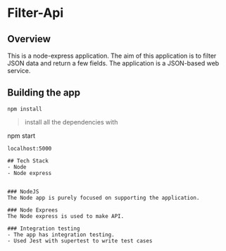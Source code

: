 # Filter-Api

## Overview
This is a node-express application.
The aim of this application is to filter JSON data and return a few fields.
The application is a JSON-based web service.

## Building the app
```
npm install 
```

> install all the dependencies with

npm start
```
localhost:5000

## Tech Stack
- Node 
- Node express


### NodeJS
The Node app is purely focused on supporting the application.

### Node Exprees
The Node express is used to make API.

### Integration testing
- The app has integration testing.
- Used Jest with supertest to write test cases


